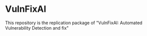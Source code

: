 # VulnFixAI
This repository is the replication package of "VulnFixAI: Automated Vulnerability Detection and fix" 
